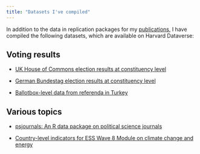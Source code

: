 ```yaml
---
title: "Datasets I've compiled"
---
```


In addition to the data in replication packages for my [publications](/publications/),
I have compiled the following datasets, which are available on Harvard Dataverse:

## Voting results

- <a href="https://doi.org/10.7910/DVN/S83HOA" target="_blank">UK House of Commons election results at constituency level</a>
 
- <a href="https://doi.org/10.7910/DVN/S1M6SA" target="_blank">German Bundestag election results at constituency level</a>

- <a href="https://doi.org/10.7910/DVN/172EBB" target="_blank">Ballotbox-level data from referenda in Turkey</a>
  
## Various topics

- <a href="https://doi.org/10.7910/DVN/UENCQA" target="_blank">psjournals: An R data package on political science journals</a>

- <a href="https://doi.org/10.7910/DVN/172EBB" target="_blank">Country-level indicators for ESS Wave 8 Module on climate change and energy</a>


